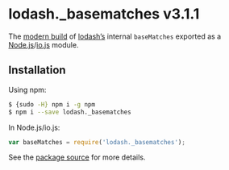 # lodash._basematches v3.1.1

The [modern build](https://github.com/lodash/lodash/wiki/Build-Differences) of [lodash’s](https://lodash.com/) internal `baseMatches` exported as a [Node.js](http://nodejs.org/)/[io.js](https://iojs.org/) module.

## Installation

Using npm:

```bash
$ {sudo -H} npm i -g npm
$ npm i --save lodash._basematches
```

In Node.js/io.js:

```js
var baseMatches = require('lodash._basematches');
```

See the [package source](https://github.com/lodash/lodash/blob/3.1.1-npm-packages/lodash._basematches) for more details.
